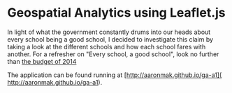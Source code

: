 # Geospatial Analytics using Leaflet.js

In light of what the government constantly drums into our heads about every school being a good school, I decided to investigate this claim by taking a look at the different schools and how each school fares with another. For a refresher on "Every school, a good school", look no further than [the budget of 2014](https://www.youtube.com/watch?v=GU7ylWowros&feature=youtube_gdata_player)

The application can be found running at [http://aaronmak.github.io/ga-a1]( http://aaronmak.github.io/ga-a1).
